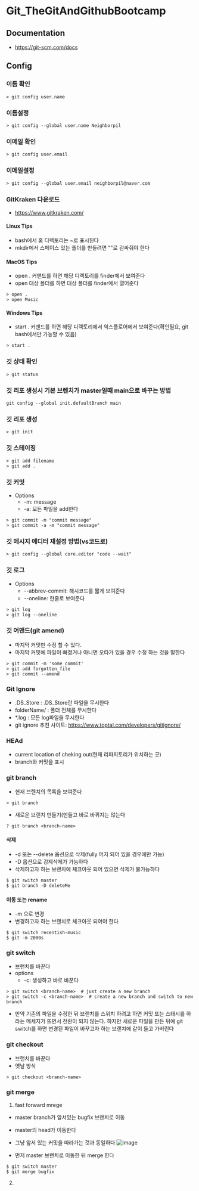 # Git_TheGitAndGithubBootcamp

## Documentation
 - https://git-scm.com/docs

## Config

### 이름 확인
```
> git config user.name
```

### 이름설정
```
> git config --global user.name Neighborpil
```

### 이메일 확인
```
> git config user.email
```

### 이메일설정
```
> git config --global user.email neighborpil@naver.com
```

### GitKraken 다운로드
 - https://www.gitkraken.com/
 
#### Linux Tips
 - bash에서 홈 디렉토리는 ~로 표시된다
 - mkdir에서 스페이스 있는 폴더를 만들려면 ""로 감싸줘야 한다
 
 
#### MacOS Tips
 - open . 커맨드를 하면 해당 디렉토리를 finder에서 보여준다
 - open 대상 폴더를 하면 대상 폴더를 finder에서 열어준다
```
> open .
> open Music 
```

#### Windows Tips
 - start . 커맨드를 하면 해당 디렉토리에서 익스플로어에서 보여준다(확인필요, git bash에서만 가능할 수 있음)
```
> start .
```

### 깃 상태 확인
```
> git status
```


### 깃 리포 생성시 기본 브렌치가 master일때 main으로 바꾸는 방법
```
git config --global init.defaultBranch main
```


### 깃 리포 생성
```
> git init
```

###  깃 스테이징
```
> git add filename
> git add .
```

### 깃 커밋
 - Options
    + -m: message
    + -a: 모든 파일을 add한다
```
> git commit -m "commit message"
> git commit -a -m "commit message"
```

### 깃 메시지 에디터 재설정 방법(vs코드로)
```
> git config --global core.editor "code --wait"
```

### 깃 로그
 - Options
    + --abbrev-commit: 해시코드를 짧게 보여준다
    + --oneline: 한줄로 보여준다 
```
> git log
> git log --oneline
```

### 깃 어맨드(git amend)
 - 마지막 커밋만 수정 할 수 있다.
 - 마지막 커밋에 파일이 빠졌거나 아니면 오타가 있을 경우 수정 하는 것을 말한다
```
> git commit -m 'some commit'
> git add forgotten_file
> git commit --amend

```
 
### Git Ignore
 - .DS_Store : .DS_Store란 파일을 무시한다
 - folderName/ : 폴더 전체를 무시한다
 - *.log : 모든 log파일을 무시한다
 - git ignore 추천 사이트: https://www.toptal.com/developers/gitignore/


### HEAd
 - current location of cheking out(현재 리파지토리가 위치하는 곳)
 - branch와 커밋을 표시
 

### git branch
 - 현재 브렌치의 목록을 보여준다
```
> git branch
```
 - 새로운 브랜치 만들기(만들고 바로 바뀌지는 않는다
```
? git branch <branch-name>
```
#### 삭제
 - -d 또는 --delete 옵션으로 삭제(fully  머지 되어 있을 경우에만 가능)
 - -D 옵션으로 강제삭제가 가능하다
 - 삭제하고자 하는 브랜치에 체크아웃 되어 있으면 삭제가 불가능하다
```
$ git switch master
$ git branch -D deleteMe
```

#### 이동 또는 rename
 - -m 으로 변경
 - 변경하고자 하는 브랜치로 체크아웃 되어야 한다
```
$ git switch recentish-music
$ git -m 2000s
```

### git switch
 - 브랜치를 바꾼다
 - options
    + -c: 생성하고 바로 바꾼다
```
> git switch <branch-name>  # just create a new branch
> git switch -c <branch-name>  # create a new branch and switch to new branch

```
 - 만약 기존의 파일을 수정한 뒤 브랜치를 스위치 하려고 하면 커밋 또는 스태시를 하라는 메세지가 뜨면서 전환이 되지 않는다.
   하지만 새로운 파일을 만든 뒤에 git switch를 하면 변경된 파일이 바꾸고자 하는 브랜치에 같이 들고 가버린다

### git checkout
 - 브랜치를 바꾼다
 - 옛날 방식
```
> git checkout <branch-name>
```

### git merge
1. fast forward mrege
  - master branch가 앞서있는 bugfix 브랜치로 이동
  - master의 head가 이동한다
  - 그냥 앞서 있는 커밋을 따라가는 것과 동일하다
![image](https://user-images.githubusercontent.com/22423285/217853769-543f6c85-5223-4602-ad8f-7233b0632244.png)

  - 먼저 master 브랜치로 이동한 뒤 merge 한다
```
$ git switch master
$ git merge bugfix
```

2.











